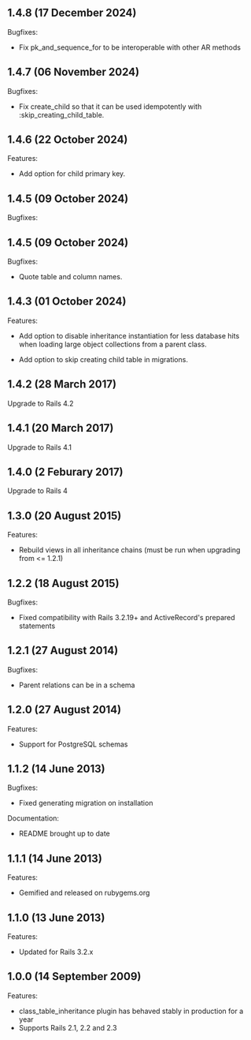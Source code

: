## 1.4.8 (17 December 2024)
Bugfixes:
  - Fix pk_and_sequence_for to be interoperable with other AR methods

## 1.4.7 (06 November 2024)

Bugfixes:
  - Fix create_child so that it can be used idempotently
    with :skip_creating_child_table.

## 1.4.6 (22 October 2024)

Features:

  - Add option for child primary key.

## 1.4.5 (09 October 2024)

Bugfixes:
## 1.4.5 (09 October 2024)

Bugfixes:

  - Quote table and column names.

## 1.4.3 (01 October 2024)

Features:

  - Add option to disable inheritance instantiation for less
  database hits when loading large object collections from a
  parent class.

  - Add option to skip creating child table in migrations.

## 1.4.2 (28 March 2017)

Upgrade to Rails 4.2


## 1.4.1 (20 March 2017)

Upgrade to Rails 4.1

## 1.4.0 (2 Feburary 2017)

Upgrade to Rails 4

## 1.3.0 (20 August 2015)

Features:

  - Rebuild views in all inheritance chains (must be run when upgrading from <= 1.2.1)

## 1.2.2 (18 August 2015)

Bugfixes:

  - Fixed compatibility with Rails 3.2.19+ and ActiveRecord's prepared statements

## 1.2.1 (27 August 2014)

Bugfixes:

  - Parent relations can be in a schema

## 1.2.0 (27 August 2014)

Features:

  - Support for PostgreSQL schemas

## 1.1.2 (14 June 2013)

Bugfixes:

  - Fixed generating migration on installation

Documentation:

  - README brought up to date

## 1.1.1 (14 June 2013)

Features:

  - Gemified and released on rubygems.org

## 1.1.0 (13 June 2013)

Features:

  - Updated for Rails 3.2.x

## 1.0.0 (14 September 2009)

Features:

  - class_table_inheritance plugin has behaved stably in production for a year
  - Supports Rails 2.1, 2.2 and 2.3
